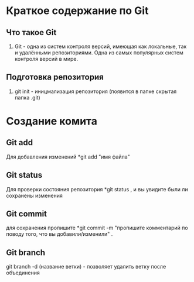 # Краткое содержание по Git

## Что такое Git
1. Git - одна из систем контроля версий, имеющая как локальные, так и удалёнными репозиториями. Одна из самых популярных систем контроля версий в мире.

## Подготовка репозитория
1. git init - иницмализация репозитория (появится в папке скрытая папка .git)

# Создание комита

## Git add
Для добавления изменений *git add "имя файла"

## Git status
Для проверки состояния репозитория *git status , и вы увидите были ли сохранены изменения

## Git commit
для сохранения пропишите *git commit -m "пропишите комментарий по поводу того, что вы добавили/изменили" .

## Git branch
git branch -d (название ветки) - позволяет удалить ветку после объединения

